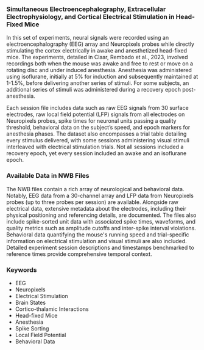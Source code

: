 ### Simultaneous Electroencephalography, Extracellular Electrophysiology, and Cortical Electrical Stimulation in Head-Fixed Mice

In this set of experiments, neural signals were recorded using an electroencephalography (EEG) array and Neuropixels probes while directly stimulating the cortex electrically in awake and anesthetized head-fixed mice. The experiments, detailed in Claar, Rembado et al., 2023, involved recordings both when the mouse was awake and free to rest or move on a rotating disc and under induced anesthesia. Anesthesia was administered using isoflurane, initially at 5% for induction and subsequently maintained at 1-1.5%, before delivering another series of stimuli. For some subjects, an additional series of stimuli was administered during a recovery epoch post-anesthesia.

Each session file includes data such as raw EEG signals from 30 surface electrodes, raw local field potential (LFP) signals from all electrodes on Neuropixels probes, spike times for neuronal units passing a quality threshold, behavioral data on the subject’s speed, and epoch markers for anesthesia phases. The dataset also encompasses a trial table detailing every stimulus delivered, with some sessions administering visual stimuli interleaved with electrical stimulation trials. Not all sessions included a recovery epoch, yet every session included an awake and an isoflurane epoch.

### Available Data in NWB Files

The NWB files contain a rich array of neurological and behavioral data. Notably, EEG data from a 30-channel array and LFP data from Neuropixels probes (up to three probes per session) are available. Alongside raw electrical data, extensive metadata about the electrodes, including their physical positioning and referencing details, are documented. The files also include spike-sorted unit data with associated spike times, waveforms, and quality metrics such as amplitude cutoffs and inter-spike interval violations. Behavioral data quantifying the mouse's running speed and trial-specific information on electrical stimulation and visual stimuli are also included. Detailed experiment session descriptions and timestamps benchmarked to reference times provide comprehensive temporal context.

### Keywords

- EEG
- Neuropixels
- Electrical Stimulation
- Brain States
- Cortico-thalamic Interactions
- Head-fixed Mice
- Anesthesia
- Spike Sorting
- Local Field Potential
- Behavioral Data
